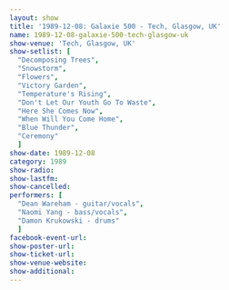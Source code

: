 ```yaml
---
layout: show
title: '1989-12-08: Galaxie 500 - Tech, Glasgow, UK'
name: 1989-12-08-galaxie-500-tech-glasgow-uk
show-venue: 'Tech, Glasgow, UK'
show-setlist: [
  "Decomposing Trees",
  "Snowstorm",
  "Flowers",
  "Victory Garden",
  "Temperature's Rising",
  "Don't Let Our Youth Go To Waste",
  "Here She Comes Now",
  "When Will You Come Home",
  "Blue Thunder",
  "Ceremony"
  ]
show-date: 1989-12-08
category: 1989
show-radio: 
show-lastfm: 
show-cancelled: 
performers: [
  "Dean Wareham - guitar/vocals",
  "Naomi Yang - bass/vocals",
  "Damon Krukowski - drums"
  ]
facebook-event-url: 
show-poster-url: 
show-ticket-url: 
show-venue-website: 
show-additional: 
---
```


